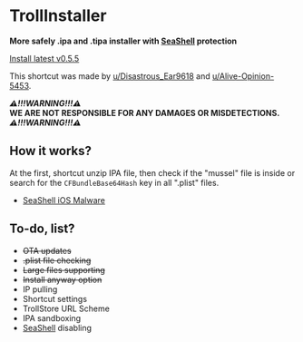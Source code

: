 # TrollInstaller
 **More safely .ipa and .tipa installer with [SeaShell](https://theapplewiki.com/wiki/SeaShell) protection**
 
 [Install latest v0.5.5](https://www.icloud.com/shortcuts/da9ebe87f99348798860d3389d648544)

 This shortcut was made by [u/Disastrous_Ear9618](https://www.reddit.com/user/Disastrous_Ear9618) and [u/Alive-Opinion-5453](https://www.reddit.com/user/Alive-Opinion-5453). 

***⚠️!!!WARNING!!!⚠️***\
**WE ARE NOT RESPONSIBLE FOR ANY DAMAGES OR MISDETECTIONS.**\
***⚠️!!!WARNING!!!⚠️***
## How it works?
 At the first, shortcut unzip IPA file, then check if the "mussel" file is inside or search for the `CFBundleBase64Hash` key in all ".plist" files.

- [SeaShell iOS Malware](https://blog.entysec.com/2023-12-31-seashell-ios-malware/)

## To-do, list?
 - ~~OTA updates~~
 - ~~.plist file checking~~
 - ~~Large files supporting~~
 - ~~Install anyway option~~
 - IP pulling
 - Shortcut settings
 - TrollStore URL Scheme
 - IPA sandboxing
 - [SeaShell](https://theapplewiki.com/wiki/SeaShell) disabling
